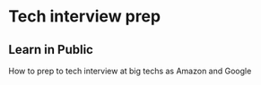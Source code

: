 # Tech interview prep
## Learn in Public
How to prep to tech interview at big techs as Amazon and Google
